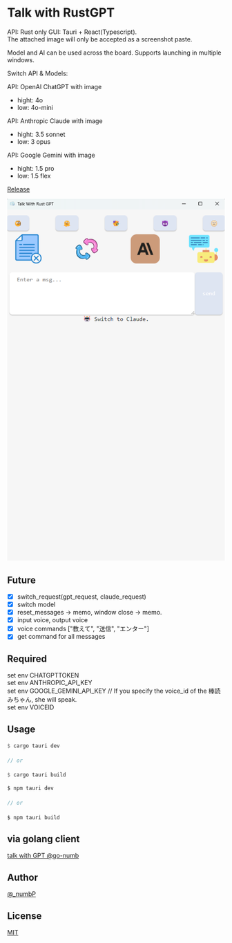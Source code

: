 # Talk with RustGPT
API: Rust only
GUI: Tauri + React(Typescript).  
The attached image will only be accepted as a screenshot paste.

Model and AI can be used across the board. Supports launching in multiple windows.

Switch API & Models:  

API: OpenAI ChatGPT with image
- hight: 4o
- low: 4o-mini  

API: Anthropic Claude with image
- hight: 3.5 sonnet
- low: 3 opus

API: Google Gemini with image
- hight: 1.5 pro
- low: 1.5 flex

[Release](https://github.com/go-numb/TalkWithRustGPT/releases)  

![TalkWithRustGPT](https://github.com/go-numb/TalkWithRustGPT/blob/images/public/talkwithgpt.png)

## Future
- [x] switch_request(gpt_request, claude_request)
- [x] switch model
- [x] reset_messages -> memo, window close -> memo.
- [x] input voice, output voice
- [x] voice commands ["教えて", "送信", "エンター"]
- [x] get command for all messages

## Required
set env CHATGPTTOKEN  
set env ANTHROPIC_API_KEY  
set env GOOGLE_GEMINI_API_KEY
// If you specify the voice_id of the 棒読みちゃん, she will speak.  
set env VOICEID

## Usage
```rust
$ cargo tauri dev

// or 

$ cargo tauri build
```

```js
$ npm tauri dev

// or 

$ npm tauri build
```



## via golang client
[talk with GPT @go-numb](https://github.com/go-numb/TalkWithGPT)

## Author

[@_numbP](https://twitter.com/_numbP)

## License

[MIT](https://github.com/go-numb/TalkWithRustGPT/blob/master/LICENSE)